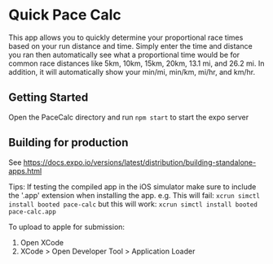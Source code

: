 # Quick Pace Calc

This app allows you to quickly determine your proportional race times based on your run distance and time. Simply enter the time and distance you ran then automatically see what a proportional time would be for common race distances like 5km, 10km, 15km, 20km, 13.1 mi, and 26.2 mi. In addition, it will automatically show your min/mi, min/km, mi/hr, and km/hr.

## Getting Started
Open the PaceCalc directory and run `npm start` to start the expo server

## Building for production
See https://docs.expo.io/versions/latest/distribution/building-standalone-apps.html

Tips: If testing the compiled app in the iOS simulator make sure to include the '.app' extension when installing the app.
e.g. This will fail:
`xcrun simctl install booted pace-calc`
but this will work:
`xcrun simctl install booted pace-calc.app`

To upload to apple for submission:
1. Open XCode
2. XCode > Open Developer Tool > Application Loader